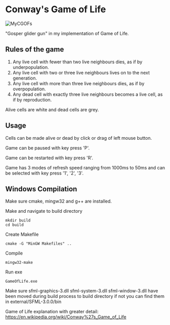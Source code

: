 # Conway's Game of Life

![MyCGOFs](https://github.com/user-attachments/assets/024c210c-b97d-4d4d-99d6-ae2f9b80cf5e)

"Gosper glider gun" in my implementation of Game of Life.

## Rules of the game

1. Any live cell with fewer than two live neighbours dies, as if by underpopulation.
2. Any live cell with two or three live neighbours lives on to the next generation.
3. Any live cell with more than three live neighbours dies, as if by overpopulation.
4. Any dead cell with exactly three live neighbours becomes a live cell, as if by reproduction.

Alive cells are white and dead cells are grey.

## Usage
Cells can be made alive or dead by click or drag of left mouse button.

Game can be paused with key press 'P'.

Game can be restarted with key press 'R'.

Game has 3 modes of refresh speed ranging from 1000ms to 50ms and can be selected with key press '1', '2', '3'.

## Windows Compilation
Make sure cmake, mingw32 and g++ are installed.

Make and navigate to build directory
```
mkdir build
cd build
```
Create Makefile
```
cmake -G "MinGW Makefiles" ..
```
Compile
```
mingw32-make
```
Run exe
```
GameOfLife.exe
```
Make sure sfml-graphics-3.dll sfml-system-3.dll sfml-window-3.dll have been moved during build process to build directory if not you can find them in external/SFML-3.0.0/bin

Game of Life explanation with greater detail: https://en.wikipedia.org/wiki/Conway%27s_Game_of_Life
